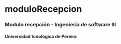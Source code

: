# moduloRecepcion
### Modulo recepción - Ingeniería de software III
#### Universidad tcnológica de Pereira
